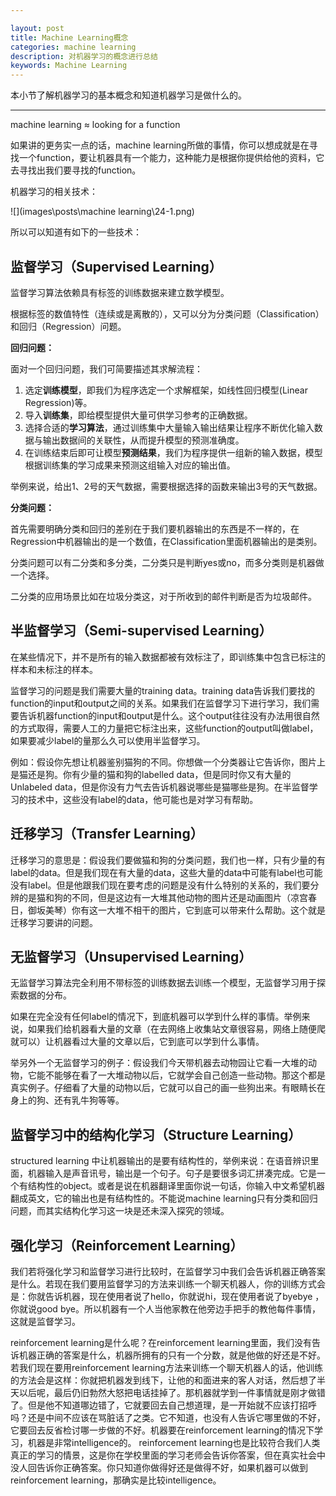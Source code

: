```yaml
---

layout: post
title: Machine Learning概念
categories: machine learning
description: 对机器学习的概念进行总结
keywords: Machine Learning
---
```


本小节了解机器学习的基本概念和知道机器学习是做什么的。

---

machine learning ≈ looking  for a function

如果讲的更务实一点的话，machine learning所做的事情，你可以想成就是在寻找一个function，要让机器具有一个能力，这种能力是根据你提供给他的资料，它去寻找出我们要寻找的function。

机器学习的相关技术：

![](images\posts\machine learning\24-1.png)



所以可以知道有如下的一些技术：

## 监督学习（Supervised Learning）

监督学习算法依赖具有标签的训练数据来建立数学模型。

根据标签的数值特性（连续或是离散的），又可以分为分类问题（Classification）和回归（Regression）问题。

**回归问题：**

面对一个回归问题，我们可简要描述其求解流程： 

1. 选定**训练模型**，即我们为程序选定一个求解框架，如线性回归模型(Linear Regression)等。 
2. 导入**训练集**，即给模型提供大量可供学习参考的正确数据。 
3. 选择合适的**学习算法**，通过训练集中大量输入输出结果让程序不断优化输入数据与输出数据间的关联性，从而提升模型的预测准确度。 
4. 在训练结束后即可让模型**预测结果**，我们为程序提供一组新的输入数据，模型根据训练集的学习成果来预测这组输入对应的输出值。

举例来说，给出1、2号的天气数据，需要根据选择的函数来输出3号的天气数据。



**分类问题：**

首先需要明确分类和回归的差别在于我们要机器输出的东西是不一样的，在Regression中机器输出的是一个数值，在Classification里面机器输出的是类别。

分类问题可以有二分类和多分类，二分类只是判断yes或no，而多分类则是机器做一个选择。

二分类的应用场景比如在垃圾分类这，对于所收到的邮件判断是否为垃圾邮件。



## 半监督学习（Semi-supervised Learning）

在某些情况下，并不是所有的输入数据都被有效标注了，即训练集中包含已标注的样本和未标注的样本。

监督学习的问题是我们需要大量的training data。training  data告诉我们要找的function的input和output之间的关系。如果我们在监督学习下进行学习，我们需要告诉机器function的input和output是什么。这个output往往没有办法用很自然的方式取得，需要人工的力量把它标注出来，这些function的output叫做label，如果要减少label的量那么久可以使用半监督学习。



例如：假设你先想让机器鉴别猫狗的不同。你想做一个分类器让它告诉你，图片上是猫还是狗。你有少量的猫和狗的labelled  data，但是同时你又有大量的Unlabeled  data，但是你没有力气去告诉机器说哪些是猫哪些是狗。在半监督学习的技术中，这些没有label的data，他可能也是对学习有帮助。



## 迁移学习（Transfer Learning）

迁移学习的意思是：假设我们要做猫和狗的分类问题，我们也一样，只有少量的有label的data。但是我们现在有大量的data，这些大量的data中可能有label也可能没有label。但是他跟我们现在要考虑的问题是没有什么特别的关系的，我们要分辨的是猫和狗的不同，但是这边有一大堆其他动物的图片还是动画图片（凉宫春日，御坂美琴）你有这一大堆不相干的图片，它到底可以带来什么帮助。这个就是迁移学习要讲的问题。



## 无监督学习（Unsupervised Learning）

无监督学习算法完全利用不带标签的训练数据去训练一个模型，无监督学习用于探索数据的分布。

如果在完全没有任何label的情况下，到底机器可以学到什么样的事情。举例来说，如果我们给机器看大量的文章（在去网络上收集站文章很容易，网络上随便爬就可以）让机器看过大量的文章以后，它到底可以学到什么事情。

举另外一个无监督学习的例子：假设我们今天带机器去动物园让它看一大堆的动物，它能不能够在看了一大堆动物以后，它就学会自己创造一些动物。那这个都是真实例子。仔细看了大量的动物以后，它就可以自己的画一些狗出来。有眼睛长在身上的狗、还有乳牛狗等等。



## 监督学习中的结构化学习（Structure Learning）

structured learning  中让机器输出的是要有结构性的，举例来说：在语音辨识里面，机器输入是声音讯号，输出是一个句子。句子是要很多词汇拼凑完成。它是一个有结构性的object。或者是说在机器翻译里面你说一句话，你输入中文希望机器翻成英文，它的输出也是有结构性的。不能说machine learning只有分类和回归问题，而其实结构化学习这一块是还未深入探究的领域。



## 强化学习（Reinforcement Learning）

我们若将强化学习和监督学习进行比较时，在监督学习中我们会告诉机器正确答案是什么。若现在我们要用监督学习的方法来训练一个聊天机器人，你的训练方式会是：你就告诉机器，现在使用者说了hello，你就说hi，现在使用者说了byebye ，你就说good bye。所以机器有一个人当他家教在他旁边手把手的教他每件事情，这就是监督学习。

reinforcement  learning是什么呢？在reinforcement  learning里面，我们没有告诉机器正确的答案是什么，机器所拥有的只有一个分数，就是他做的好还是不好。若我们现在要用reinforcement  learning方法来训练一个聊天机器人的话，他训练的方法会是这样：你就把机器发到线下，让他的和面进来的客人对话，然后想了半天以后呢，最后仍旧勃然大怒把电话挂掉了。那机器就学到一件事情就是刚才做错了。但是他不知道哪边错了，它就要回去自己想道理，是一开始就不应该打招呼吗？还是中间不应该在骂脏话了之类。它不知道，也没有人告诉它哪里做的不好，它要回去反省检讨哪一步做的不好。机器要在reinforcement learning的情况下学习，机器是非常intelligence的。 reinforcement  learning也是比较符合我们人类真正的学习的情景，这是你在学校里面的学习老师会告诉你答案，但在真实社会中没人回告诉你正确答案。你只知道你做得好还是做得不好，如果机器可以做到reinforcement learning，那确实是比较intelligence。



